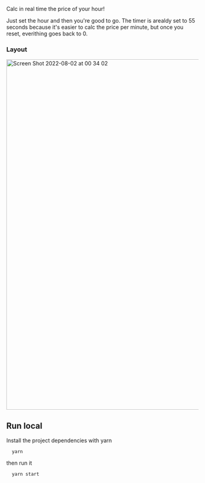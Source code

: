 Calc in real time the price of your hour!

Just set the hour and then you're good to go.
The timer is arealdy set to 55 seconds because it's easier to calc the price per minute, but once you reset, everithing goes back to 0.

### Layout

<img width="918" alt="Screen Shot 2022-08-02 at 00 34 02" src="https://user-images.githubusercontent.com/28116238/182286214-714a69b6-9807-46a9-a900-fa87e104e465.png">

## Run local
Install the project dependencies with yarn
```
  yarn
```
then run it 
```
  yarn start
```
